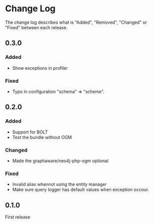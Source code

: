 # Change Log

The change log describes what is "Added", "Removed", "Changed" or "Fixed" between each release. 

## 0.3.0

### Added

- Show exceptions in profiler

### Fixed

- Typo in configuration "schema" => "scheme". 

## 0.2.0

### Added

* Support for BOLT
* Test the bundle without OGM

### Changed

* Made the graphaware/neo4j-php-ogm optional

### Fixed

* Invalid alias whennot using the entity manager
* Make sure query logger has default values when exception occour.

## 0.1.0

First release
